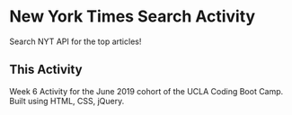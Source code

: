 # New York Times Search Activity
Search NYT API for the top articles!
## This Activity
Week 6 Activity for the June 2019 cohort of the UCLA Coding Boot Camp. Built using HTML, CSS, jQuery.
